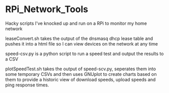 # RPi_Network_Tools
Hacky scripts I've knocked up and run on a RPi to monitor my home network

leaseConvert.sh takes the output of the dnsmasq dhcp lease table and pushes it into a html file so I can view devices on the network at any time

speed-csv.py is a python script to run a speed test and output the results to a CSV

plotSpeedTest.sh takes the output of speed-scv.py, seperates them into some temporary CSVs and then uses GNUplot to create charts based on them to provide a historic view of download speeds, upload speeds and ping response times.

